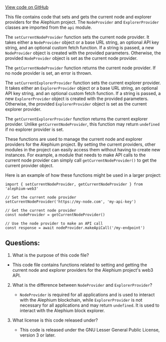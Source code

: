 [View code on GitHub](https://github.com/alephium/alephium-web3/packages/web3/src/global.ts)

This file contains code that sets and gets the current node and explorer providers for the Alephium project. The `NodeProvider` and `ExplorerProvider` classes are imported from the `api` module. 

The `setCurrentNodeProvider` function sets the current node provider. It takes either a `NodeProvider` object or a base URL string, an optional API key string, and an optional custom fetch function. If a string is passed, a new `NodeProvider` object is created with the provided parameters. Otherwise, the provided `NodeProvider` object is set as the current node provider. 

The `getCurrentNodeProvider` function returns the current node provider. If no node provider is set, an error is thrown. 

The `setCurrentExplorerProvider` function sets the current explorer provider. It takes either an `ExplorerProvider` object or a base URL string, an optional API key string, and an optional custom fetch function. If a string is passed, a new `ExplorerProvider` object is created with the provided parameters. Otherwise, the provided `ExplorerProvider` object is set as the current explorer provider. 

The `getCurrentExplorerProvider` function returns the current explorer provider. Unlike `getCurrentNodeProvider`, this function may return `undefined` if no explorer provider is set. 

These functions are used to manage the current node and explorer providers for the Alephium project. By setting the current providers, other modules in the project can easily access them without having to create new instances. For example, a module that needs to make API calls to the current node provider can simply call `getCurrentNodeProvider()` to get the current provider object. 

Here is an example of how these functions might be used in a larger project:

```
import { setCurrentNodeProvider, getCurrentNodeProvider } from 'alephium-web3'

// Set the current node provider
setCurrentNodeProvider('https://my-node.com', 'my-api-key')

// Get the current node provider
const nodeProvider = getCurrentNodeProvider()

// Use the node provider to make an API call
const response = await nodeProvider.makeApiCall('/my-endpoint')
```
## Questions: 
 1. What is the purpose of this code file?
   - This code file contains functions related to setting and getting the current node and explorer providers for the Alephium project's web3 API.

2. What is the difference between `NodeProvider` and `ExplorerProvider`?
   - `NodeProvider` is required for all applications and is used to interact with the Alephium blockchain, while `ExplorerProvider` is not necessary for all applications and may return `undefined`. It is used to interact with the Alephium block explorer.

3. What license is this code released under?
   - This code is released under the GNU Lesser General Public License, version 3 or later.